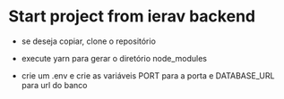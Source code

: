# Start project from ierav backend

* se deseja copiar, clone o repositório 

* execute yarn para gerar o diretório node_modules

* crie um .env e crie as variáveis PORT para a porta e DATABASE_URL para url do banco
